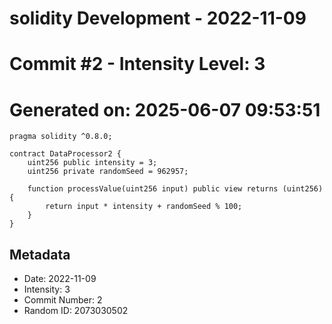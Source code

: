 ﻿# solidity Development - 2022-11-09
# Commit #2 - Intensity Level: 3
# Generated on: 2025-06-07 09:53:51
```solidity
pragma solidity ^0.8.0;

contract DataProcessor2 {
    uint256 public intensity = 3;
    uint256 private randomSeed = 962957;

    function processValue(uint256 input) public view returns (uint256) {
        return input * intensity + randomSeed % 100;
    }
}
```
## Metadata
- Date: 2022-11-09
- Intensity: 3
- Commit Number: 2
- Random ID: 2073030502
